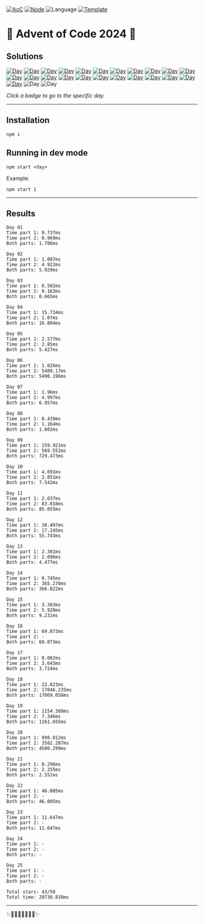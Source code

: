 <!-- Entries between SOLUTIONS and RESULTS tags are auto-generated -->

[![AoC](https://badgen.net/badge/AoC/2024/blue)](https://adventofcode.com/2024)
[![Node](https://badgen.net/badge/Node/v16.13.0+/blue)](https://nodejs.org/en/download/)
![Language](https://badgen.net/badge/Language/JavaScript/blue)
[![Template](https://badgen.net/badge/Template/aocrunner/blue)](https://github.com/caderek/aocrunner)

# 🎄 Advent of Code 2024 🎄

## Solutions

<!--SOLUTIONS-->

[![Day](https://badgen.net/badge/01/%E2%98%85%E2%98%85/green)](src/day01)
[![Day](https://badgen.net/badge/02/%E2%98%85%E2%98%85/green)](src/day02)
[![Day](https://badgen.net/badge/03/%E2%98%85%E2%98%85/green)](src/day03)
[![Day](https://badgen.net/badge/04/%E2%98%85%E2%98%85/green)](src/day04)
[![Day](https://badgen.net/badge/05/%E2%98%85%E2%98%85/green)](src/day05)
[![Day](https://badgen.net/badge/06/%E2%98%85%E2%98%85/green)](src/day06)
[![Day](https://badgen.net/badge/07/%E2%98%85%E2%98%85/green)](src/day07)
[![Day](https://badgen.net/badge/08/%E2%98%85%E2%98%85/green)](src/day08)
[![Day](https://badgen.net/badge/09/%E2%98%85%E2%98%85/green)](src/day09)
[![Day](https://badgen.net/badge/10/%E2%98%85%E2%98%85/green)](src/day10)
[![Day](https://badgen.net/badge/11/%E2%98%85%E2%98%85/green)](src/day11)
[![Day](https://badgen.net/badge/12/%E2%98%85%E2%98%85/green)](src/day12)
[![Day](https://badgen.net/badge/13/%E2%98%85%E2%98%85/green)](src/day13)
[![Day](https://badgen.net/badge/14/%E2%98%85%E2%98%85/green)](src/day14)
[![Day](https://badgen.net/badge/15/%E2%98%85%E2%98%85/green)](src/day15)
[![Day](https://badgen.net/badge/16/%E2%98%85%E2%98%86/yellow)](src/day16)
[![Day](https://badgen.net/badge/17/%E2%98%85%E2%98%85/green)](src/day17)
[![Day](https://badgen.net/badge/18/%E2%98%85%E2%98%85/green)](src/day18)
[![Day](https://badgen.net/badge/19/%E2%98%85%E2%98%85/green)](src/day19)
[![Day](https://badgen.net/badge/20/%E2%98%85%E2%98%85/green)](src/day20)
[![Day](https://badgen.net/badge/21/%E2%98%85%E2%98%85/green)](src/day21)
[![Day](https://badgen.net/badge/22/%E2%98%85%E2%98%85/green)](src/day22)
[![Day](https://badgen.net/badge/23/%E2%98%85%E2%98%86/yellow)](src/day23)
![Day](https://badgen.net/badge/24/%E2%98%86%E2%98%86/gray)
![Day](https://badgen.net/badge/25/%E2%98%86%E2%98%86/gray)

<!--/SOLUTIONS-->

_Click a badge to go to the specific day._

---

## Installation

```
npm i
```

## Running in dev mode

```
npm start <day>
```

Example:

```
npm start 1
```

---

## Results

<!--RESULTS-->

```
Day 01
Time part 1: 0.737ms
Time part 2: 0.969ms
Both parts: 1.706ms
```

```
Day 02
Time part 1: 1.007ms
Time part 2: 4.922ms
Both parts: 5.929ms
```

```
Day 03
Time part 1: 0.502ms
Time part 2: 0.163ms
Both parts: 0.665ms
```

```
Day 04
Time part 1: 15.734ms
Time part 2: 1.07ms
Both parts: 16.804ms
```

```
Day 05
Time part 1: 2.577ms
Time part 2: 2.85ms
Both parts: 5.427ms
```

```
Day 06
Time part 1: 1.026ms
Time part 2: 5489.17ms
Both parts: 5490.196ms
```

```
Day 07
Time part 1: 1.96ms
Time part 2: 4.997ms
Both parts: 6.957ms
```

```
Day 08
Time part 1: 0.439ms
Time part 2: 1.164ms
Both parts: 1.602ms
```

```
Day 09
Time part 1: 159.921ms
Time part 2: 569.552ms
Both parts: 729.473ms
```

```
Day 10
Time part 1: 4.691ms
Time part 2: 2.851ms
Both parts: 7.542ms
```

```
Day 11
Time part 1: 2.037ms
Time part 2: 83.018ms
Both parts: 85.055ms
```

```
Day 12
Time part 1: 38.497ms
Time part 2: 17.245ms
Both parts: 55.743ms
```

```
Day 13
Time part 1: 2.381ms
Time part 2: 2.096ms
Both parts: 4.477ms
```

```
Day 14
Time part 1: 0.745ms
Time part 2: 365.278ms
Both parts: 366.022ms
```

```
Day 15
Time part 1: 3.303ms
Time part 2: 5.928ms
Both parts: 9.231ms
```

```
Day 16
Time part 1: 69.073ms
Time part 2: -
Both parts: 69.073ms
```

```
Day 17
Time part 1: 0.082ms
Time part 2: 3.643ms
Both parts: 3.724ms
```

```
Day 18
Time part 1: 22.823ms
Time part 2: 17046.235ms
Both parts: 17069.058ms
```

```
Day 19
Time part 1: 1154.308ms
Time part 2: 7.346ms
Both parts: 1161.655ms
```

```
Day 20
Time part 1: 998.012ms
Time part 2: 3582.287ms
Both parts: 4580.299ms
```

```
Day 21
Time part 1: 0.296ms
Time part 2: 2.255ms
Both parts: 2.551ms
```

```
Day 22
Time part 1: 46.005ms
Time part 2: -
Both parts: 46.005ms
```

```
Day 23
Time part 1: 11.647ms
Time part 2: -
Both parts: 11.647ms
```

```
Day 24
Time part 1: -
Time part 2: -
Both parts: -
```

```
Day 25
Time part 1: -
Time part 2: -
Both parts: -
```

```
Total stars: 43/50
Total time: 29730.838ms
```

<!--/RESULTS-->

---

✨🎄🎁🎄🎅🎄🎁🎄✨

